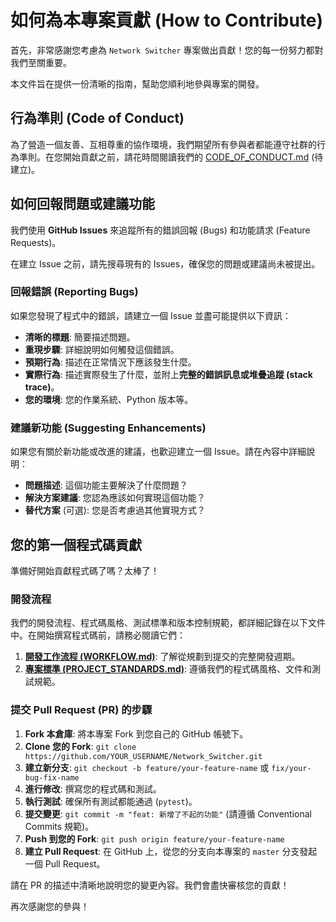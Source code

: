 # 如何為本專案貢獻 (How to Contribute)

首先，非常感謝您考慮為 `Network Switcher` 專案做出貢獻！您的每一份努力都對我們至關重要。

本文件旨在提供一份清晰的指南，幫助您順利地參與專案的開發。

## 行為準則 (Code of Conduct)

為了營造一個友善、互相尊重的協作環境，我們期望所有參與者都能遵守社群的行為準則。在您開始貢獻之前，請花時間閱讀我們的 [CODE_OF_CONDUCT.md](CODE_OF_CONDUCT.md) (待建立)。

## 如何回報問題或建議功能

我們使用 **GitHub Issues** 來追蹤所有的錯誤回報 (Bugs) 和功能請求 (Feature Requests)。

在建立 Issue 之前，請先搜尋現有的 Issues，確保您的問題或建議尚未被提出。

### 回報錯誤 (Reporting Bugs)

如果您發現了程式中的錯誤，請建立一個 Issue 並盡可能提供以下資訊：

*   **清晰的標題**: 簡要描述問題。
*   **重現步驟**: 詳細說明如何觸發這個錯誤。
*   **預期行為**: 描述在正常情況下應該發生什麼。
*   **實際行為**: 描述實際發生了什麼，並附上**完整的錯誤訊息或堆疊追蹤 (stack trace)**。
*   **您的環境**: 您的作業系統、Python 版本等。

### 建議新功能 (Suggesting Enhancements)

如果您有關於新功能或改進的建議，也歡迎建立一個 Issue。請在內容中詳細說明：

*   **問題描述**: 這個功能主要解決了什麼問題？
*   **解決方案建議**: 您認為應該如何實現這個功能？
*   **替代方案** (可選): 您是否考慮過其他實現方式？

## 您的第一個程式碼貢獻

準備好開始貢獻程式碼了嗎？太棒了！

### 開發流程

我們的開發流程、程式碼風格、測試標準和版本控制規範，都詳細記錄在以下文件中。在開始撰寫程式碼前，請務必閱讀它們：

1.  **[開發工作流程 (WORKFLOW.md)](WORKFLOW.md)**: 了解從規劃到提交的完整開發週期。
2.  **[專案標準 (PROJECT_STANDARDS.md)](PROJECT_STANDARDS.md)**: 遵循我們的程式碼風格、文件和測試規範。

### 提交 Pull Request (PR) 的步驟

1.  **Fork 本倉庫**: 將本專案 Fork 到您自己的 GitHub 帳號下。
2.  **Clone 您的 Fork**: `git clone https://github.com/YOUR_USERNAME/Network_Switcher.git`
3.  **建立新分支**: `git checkout -b feature/your-feature-name` 或 `fix/your-bug-fix-name`
4.  **進行修改**: 撰寫您的程式碼和測試。
5.  **執行測試**: 確保所有測試都能通過 (`pytest`)。
6.  **提交變更**: `git commit -m "feat: 新增了不起的功能"` (請遵循 Conventional Commits 規範)。
7.  **Push 到您的 Fork**: `git push origin feature/your-feature-name`
8.  **建立 Pull Request**: 在 GitHub 上，從您的分支向本專案的 `master` 分支發起一個 Pull Request。

請在 PR 的描述中清晰地說明您的變更內容。我們會盡快審核您的貢獻！

再次感謝您的參與！
